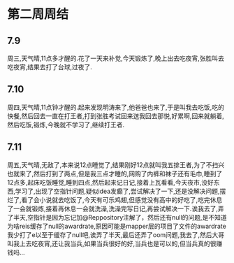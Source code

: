 # 第二周周结

## 7.9
  周三,天气晴,11点多才醒的.花了一天来补觉,今天锻炼了,晚上出去吃夜宵,张胜叫去吃夜宵,结果去打了台球,过夜了.
## 7.10
  周四,天气晴,11点钟才醒的.起来发现明涛来了,他爸爸也来了,于是叫我去吃饭,吃的快餐,然后回去一直在打王者,打到张胜考试回来送我回去那悦,好累啊,回来就躺着,然后吃饭,锻炼,今晚就不学习了,继续打王者.
## 7.11
  周五,天气晴,无敌了,本来说12点睡觉了,结果刚好12点就叫我五排王者,为了不扫兴也就来了,然后打到了两点,但是我三点才睡的,网购了内裤和袜子还有毛巾,睡到了12点多,起床吃饭睡觉,睡到四点,然后起来记日记,接着上瓦看看,今天夜市,没好东西,学习了,出现了空指针问题,疑似idea发癫了,尝试解决了一下,还是没解决问题,摆烂了,看了会小说就去吃饭了,今天有可乐鸡翅,但感觉没有高中的好吃了,吃完休息了一会就锻炼,接着再休息一会就洗澡,洗澡完写日记,再尝试解决一下.诶我去了,弄了半天,空指针是因为忘记加@Reppository注解了，然后还有null的问题,是不知道为啥reis缓存了null的awardrate,原因可能是mapper层的项目了文件的awardrate我少打了e以至于缓存了null吧,诶弄了半天,最后还弄了oom问题,我去了,然后大哥叫我上去吃夜宵,还让我当兵,如果当兵很好的好,当兵也是可以的,但当兵真的很赚钱吗...